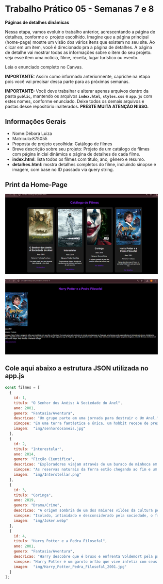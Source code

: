 # Trabalho Prático 05 - Semanas 7 e 8

**Páginas de detalhes dinâmicas**

Nessa etapa, vamos evoluir o trabalho anterior, acrescentando a página de detalhes, conforme o  projeto escolhido. Imagine que a página principal (home-page) mostre um visão dos vários itens que existem no seu site. Ao clicar em um item, você é direcionado pra a página de detalhes. A página de detalhe vai mostrar todas as informações sobre o item do seu projeto. seja esse item uma notícia, filme, receita, lugar turístico ou evento.

Leia o enunciado completo no Canvas. 

**IMPORTANTE:** Assim como informado anteriormente, capriche na etapa pois você vai precisar dessa parte para as próximas semanas. 

**IMPORTANTE:** Você deve trabalhar e alterar apenas arquivos dentro da pasta **`public`,** mantendo os arquivos **`index.html`**, **`styles.css`** e **`app.js`** com estes nomes, conforme enunciado. Deixe todos os demais arquivos e pastas desse repositório inalterados. **PRESTE MUITA ATENÇÃO NISSO.**

## Informações Gerais

- Nome:Débora Luiza 
- Matricula:875055
- Proposta de projeto escolhida:
Catálogo de filmes
- Breve descrição sobre seu projeto:
Projeto de um catálogo de filmes com página inicial dinâmica e página de detalhes de cada filme.  
- **index.html**: lista todos os filmes com título, ano, gênero e resumo.  
- **detalhes.html**: mostra detalhes completos do filme, incluindo sinopse e imagem, com base no ID passado via query string.

## Print da Home-Page
![alt text](image.png)

![alt text](image-1.png)

## Cole aqui abaixo a estrutura JSON utilizada no app.js

```javascript
const filmes = [
  {
    id: 1,
    titulo: "O Senhor dos Anéis: A Sociedade do Anel",
    ano: 2001,
    genero: "Fantasia/Aventura",
    descricao: "Um grupo parte em uma jornada para destruir o Um Anel.",
    sinopse: "Em uma terra fantástica e única, um hobbit recebe de presente de seu tio um anel mágico e maligno que precisa ser destruído antes que caia nas mãos do mal. Para isso, o hobbit Frodo tem um caminho árduo pela frente, onde encontra perigo, medo e seres bizarros. Ao seu lado para o cumprimento desta jornada, ele aos poucos pode contar com outros hobbits, um elfo, um anão, dois humanos e um mago, totalizando nove seres que formam a Sociedade do Anel.",
    imagem:  "img/senhordosaneis.jpg"
  },
  {
    id: 2,
    titulo: "Interestelar",
    ano: 2014,
    genero: "Ficção Científica",
    descricao: "Exploradores viajam através de um buraco de minhoca em busca de um novo lar.",
    sinopse: "As reservas naturais da Terra estão chegando ao fim e um grupo de astronautas recebe a missão de verificar possíveis planetas para receberem a população mundial, possibilitando a continuação da espécie. Cooper é chamado para liderar o grupo e aceita a missão sabendo que pode nunca mais ver os filhos. Ao lado de Brand, Jenkins e Doyle, ele seguirá em busca de um novo lar.",
    imagem:  "img/Interstellar.png"
  },
  {
    id: 3,
    titulo: "Coringa",
    ano: 2019,
    genero: "Drama/Crime",
    descricao: "A origem sombria de um dos maiores vilões da cultura pop.",
    sinopse: "Isolado, intimidado e desconsiderado pela sociedade, o fracassado comediante Arthur Fleck inicia seu caminho como uma mente criminosa após assassinar três homens em pleno metrô. Sua ação inicia um movimento popular contra a elite de Gotham City, da qual Thomas Wayne é seu maior representante.",
    imagem:  "img/Joker.webp"
  },
  {
    id: 4,
    titulo: "Harry Potter e a Pedra Filosofal",
    ano: 2001,
    genero: "Fantasia/Aventura",
    descricao: "Harry descobre que é bruxo e enfrenta Voldemort pela primeira vez.",
    sinopse: "Harry Potter é um garoto órfão que vive infeliz com seus tios, os Dursleys. Ele recebe uma carta contendo um convite para ingressar em Hogwarts, uma famosa escola especializada em formar jovens bruxos. Inicialmente, Harry é impedido de ler a carta por seu tio, mas logo recebe a visita de Hagrid, o guarda-caça de Hogwarts, que chega para levá-lo até a escola. Harry adentra um mundo mágico que jamais imaginara, vivendo diversas aventuras com seus novos amigos, Rony Weasley e Hermione Granger.",
    imagem:  "img/Harry_Potter_Pedra_Filosofal_2001.jpg"
  }
];


```